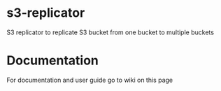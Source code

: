 # s3-replicator
S3 replicator to replicate S3 bucket from one bucket to multiple buckets

# Documentation
For documentation and user guide go to wiki on this page
